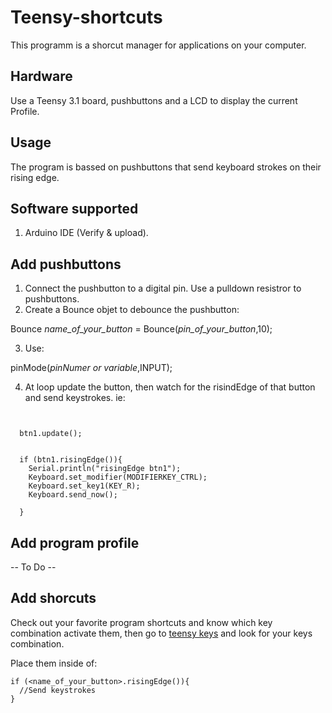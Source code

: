 # Teensy-shortcuts

This programm is a shorcut manager for applications on your computer.

## Hardware

Use a Teensy 3.1 board, pushbuttons and a LCD to display the current Profile.

## Usage

The program is bassed on pushbuttons that send keyboard strokes on their rising edge.

## Software supported

1. Arduino IDE (Verify & upload).

## Add pushbuttons

1. Connect the pushbutton to a digital pin. Use a pulldown resistror to pushbuttons.
2. Create a Bounce objet to debounce the pushbutton:

  Bounce *name_of_your_button* = Bounce(*pin_of_your_button*,10);

3. Use:

  pinMode(*pinNumer or variable*,INPUT);

4. At loop update the button, then watch for the risindEdge of that button and send keystrokes. ie:
<pre lang="arduino"><code>

  btn1.update();
 
  
  if (btn1.risingEdge()){
    Serial.println("risingEdge btn1");
    Keyboard.set_modifier(MODIFIERKEY_CTRL);
    Keyboard.set_key1(KEY_R);
    Keyboard.send_now();

  }
</code></pre>


## Add program profile

-- To Do --

## Add shorcuts

Check out your favorite program shortcuts and know which key combination activate them, then go to [teensy keys](https://www.pjrc.com/teensy/td_keyboard.html) and look for your keys combination.

Place them inside of:
    
    if (<name_of_your_button>.risingEdge()){
      //Send keystrokes
    }

